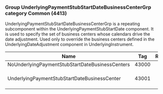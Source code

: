 ### Group UnderlyingPaymentStubStartDateBusinessCenterGrp category Common (4413)

UnderlyingPaymentStubStartDateBusinessCenterGrp is a repeating subcomponent within the UnderlyingPaymentStubStartDate component. It is used to specify the set of business centers whose calendars drive the date adjustment. Used only to override the business centers defined in the UnderlyingDateAdjustment component in UnderlyingInstrument.

| Name                                            | Tag   | Req'd | Documentation                                                           |
|-------------------------------------------------|-------|----------|-------------------------------------------------------------------------|
| NoUnderlyingPaymentStubStartDateBusinessCenters | 43000 |       |                                                                         |
| UnderlyingPaymentStubStartDateBusinessCenter    | 43001 |       | Required if NoUnderlyingPaymentStubStartDateBusinessCenters(43000) > 0. |

